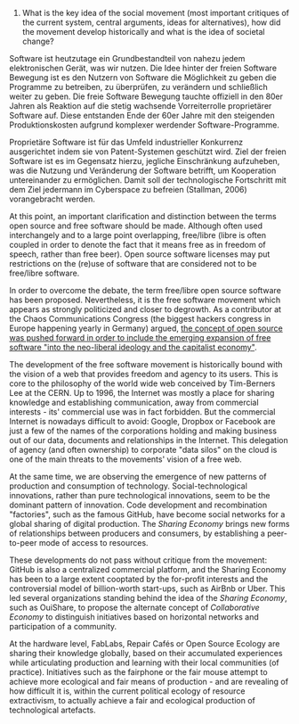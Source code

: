 1. What is the key idea of the social movement (most important critiques of the current system, central arguments, ideas for alternatives), how did the movement develop historically and what is the idea of societal change?


Software ist heutzutage ein Grundbestandteil von nahezu jedem elektronischen Gerät, was wir nutzen. Die Idee hinter der freien Software Bewegung ist es den Nutzern von Software die Möglichkeit zu geben die Programme zu betreiben, zu überprüfen, zu verändern und schließlich weiter zu geben.
Die freie Software Bewegung tauchte offiziell in den 80er Jahren als Reaktion auf die stetig wachsende Vorreiterrolle proprietärer Software auf. Diese entstanden Ende der 60er Jahre mit den steigenden Produktionskosten aufgrund komplexer werdender Software-Programme.

Proprietäre Software ist für das Umfeld industrieller Konkurrenz ausgerichtet indem sie von Patent-Systemen geschützt wird. Ziel der freien Software ist es im Gegensatz hierzu, jegliche Einschränkung aufzuheben, was die Nutzung und Veränderung der Software betrifft, um Kooperation untereinander zu ermöglichen. Damit soll der technologische Fortschritt mit dem Ziel jedermann im Cyberspace zu befreien (Stallman, 2006) vorangebracht werden.



At this point, an important clarification and distinction between the terms open source and free software should be made. Although often used interchangely and to a large point overlapping, free/libre (libre is often coupled in order to denote the fact that it means free as in freedom of speech, rather than free beer). Open source software licenses may put restrictions on the (re)use of software that are considered not to be free/libre software. 

In order to overcome the debate, the term free/libre open source software has been proposed. Nevertheless, it is the free software movement which appears as strongly politicized and closer to degrowth. As a contributor at the Chaos Communications Congress (the biggest hackers congress in Europe happening yearly in Germany) argued, [the concept of open source was pushed forward in order to include the emerging expansion of free software "into the neo-liberal ideology and the capitalist economy"](https://events.ccc.de/congress/2007/Fahrplan/attachments/967_24c3.HackingIdeologies.OpenSource.a.capitalist.movement.pdf).

The development of the free software movement is historically bound with the vision of a web that provides freedom and agency to its users. This is core to the philosophy of the world wide web conceived by Tim-Berners Lee at the CERN. Up to 1996, the Internet was mostly a place for sharing knowledge and establishing communication, away from commercial interests - its' commercial use was in fact forbidden. But the commercial Internet is nowadays difficult to avoid: Google, Dropbox or Facebook are just a few of the names of the corporations holding and making business out of our data, documents and relationships in the Internet. This delegation of agency (and often ownership) to corporate "data silos" on the cloud  is one of the main threats to the movements' vision of a free web.

At the same time, we are observing the emergence of new patterns of production and consumption of technology. Social-technological innovations, rather than pure technological innovations, seem to be the dominant pattern of innovation. Code development and recombination "factories", such as the famous GitHub, have become social networks for a global sharing of digital production. The *Sharing Economy* brings new forms of relationships between producers and consumers, by establishing a peer-to-peer mode of access to resources.

These developments do not pass without critique from the movement: GitHub is also a centralized commercial platform, and the Sharing Economy has been to a large extent cooptated by the for-profit interests and the controversial model of billion-worth start-ups, such as AirBnb or Uber. This led several organizations standing behind the idea of the *Sharing Economy*, such as OuiShare, to propose the alternate concept of *Collaborative Economy* to distinguish initiatives based on horizontal networks and participation of a community.

At the hardware level, FabLabs, Repair Cafés or Open Source Ecology are sharing their knowledge globally, based on their accumulated experiences while articulating production and learning with their local communities (of practice). Initiatives such as the fairphone or the fair mouse attempt to achieve more ecological and fair means of production - and are revealing of how difficult it is, within the current political ecology of resource extractivism, to actually achieve a fair and ecological production of technological artefacts. 

